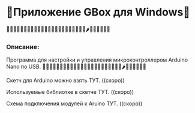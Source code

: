# 🥬Приложение GBox для Windows🥬
🍏🍎🍐🍊🍋🍌🍉🍇🍓🍈🍒🍑🍐🍍🥥🥝🍅🍆🥑🥦🥬🍞🥒🌶️🌽🥕🧅🧄🥔🍠

### Описание:
Программа для настройки и управления микроконтроллером Arduino Nano по USB.
🍏🍎🍐🍊🍋🍌🍉🍇🍓🍈🍒🍑🍐🍍🥥🥝🍅🍆🥑🥦🥬🍞🥒🌶️🌽🥕🧅🧄🥔🍠


Скетч для Arduino можно взять ТУТ. ((скоро))

Используемые библиотке в скетче ТУТ. ((скоро))

Схема подключения модулей к Aruino ТУТ. ((скоро))
